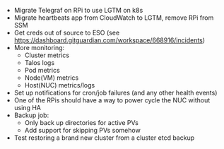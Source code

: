 * Migrate Telegraf on RPi to use LGTM on k8s
* Migrate heartbeats app from CloudWatch to LGTM, remove RPi from SSM
* Get creds out of source to ESO (see https://dashboard.gitguardian.com/workspace/668916/incidents)
* More monitoring:
  * Cluster metrics
  * Talos logs
  * Pod metrics
  * Node(VM) metrics
  * Host(NUC) metrics/logs
* Set up notifications for cron/job failures (and any other health events)
* One of the RPis should have a way to power cycle the NUC without using HA
* Backup job:
  * Only back up directories for active PVs
  * Add support for skipping PVs somehow
* Test restoring a brand new cluster from a cluster etcd backup
